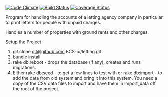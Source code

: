 [![Code Climate](https://codeclimate.com/github/BCS-io/letting.png)](https://codeclimate.com/github/BCS-io/letting)
[![Build Status](https://travis-ci.org/BCS-io/letting.png)](https://travis-ci.org/BCS-io/letting)
[![Coverage Status](https://coveralls.io/repos/BCS-io/letting/badge.png)](https://coveralls.io/r/BCS-io/letting)

Program for handling the accounts of a letting agency company in particular to print letters for people with unpaid charges.

Handles a number of properties with ground rents and other charges.


Setup the Project

1. git clone git@github.com:BCS-io/letting.git
2. bundle install
3. rake db:reboot - drops the database (if any), creates and runs migrations.
4. Either
  rake db:seed - to get a few lines to test with
  or
  rake db:import - to add the data from old system and bring it into this system. You need a copy of the CSV data files to import and have them in import_data off the root of the project.

